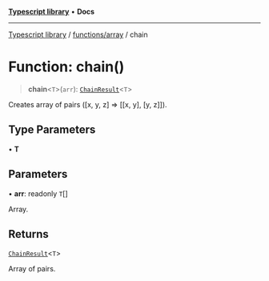 [**Typescript library**](../../../index.md) • **Docs**

***

[Typescript library](../../../modules.md) / [functions/array](../index.md) / chain

# Function: chain()

> **chain**\<`T`\>(`arr`): [`ChainResult`](../type-aliases/ChainResult.md)\<`T`\>

Creates array of pairs ([x, y, z] =\> [[x, y], [y, z]]).

## Type Parameters

• **T**

## Parameters

• **arr**: readonly `T`[]

Array.

## Returns

[`ChainResult`](../type-aliases/ChainResult.md)\<`T`\>

Array of pairs.

